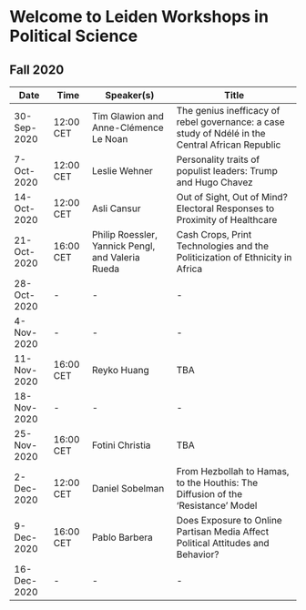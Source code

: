  
# Welcome to Leiden Workshops in Political Science 
## Fall 2020
|Date                | Time     | Speaker(s) | Title
| ------------------------------------ | ------------- |------------- |----------------------------------------------------
|30-Sep-2020 |	12:00 CET|	Tim Glawion and Anne-Clémence Le Noan |	The genius inefficacy of rebel governance: a case study of Ndélé in the Central African Republic
|7-Oct-2020	 | 12:00 CET|	Leslie Wehner|	Personality traits of populist leaders: Trump and Hugo Chavez
|14-Oct-2020	| 12:00 CET|	Asli Cansur	| Out of Sight, Out of Mind? Electoral Responses to Proximity of Healthcare
|21-Oct-2020	| 16:00 CET|	Philip Roessler, Yannick Pengl, and Valeria Rueda |	Cash Crops, Print Technologies and the Politicization of Ethnicity in Africa
|28-Oct-2020	|	  -      |- |-
|4-Nov-2020  |			-      |- | -
|11-Nov-2020	| 16:00 CET |	Reyko Huang	| TBA
|18-Nov-2020	|   -       |   - | -
|25-Nov-2020	| 16:00 CET	| Fotini Christia |	TBA
|2-Dec-2020	 | 12:00 CET	| Daniel Sobelman	| From Hezbollah to Hamas, to the Houthis: The Diffusion of the ‘Resistance’ Model
|9-Dec-2020	 | 16:00 CET	| Pablo Barbera	  | Does Exposure to Online Partisan Media Affect Political Attitudes and Behavior?
|16-Dec-2020	| -         |	 -| - 	|



